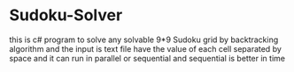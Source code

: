 # Sudoku-Solver
this is c# program to solve any solvable 9*9 Sudoku grid by backtracking algorithm and the input is text file have the value of each cell  separated by space and it can run in parallel or sequential and sequential is better in time
